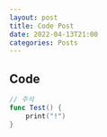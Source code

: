 ```yaml
---
layout: post
title: Code Post
date: 2022-04-13T21:00
categories: Posts
---
```


## Code

```swift
// 주석
func Test() {
    print("!")
}
```
